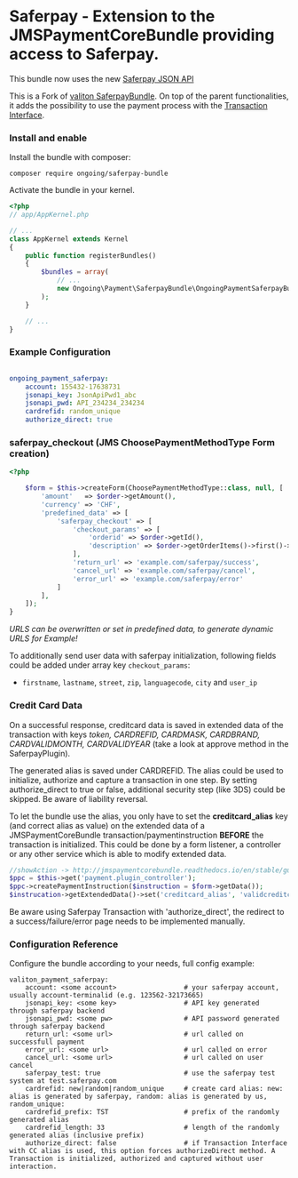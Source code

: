 # Saferpay - Extension to the JMSPaymentCoreBundle providing access to Saferpay.

This bundle now uses the new [Saferpay JSON API](http://saferpay.github.io/jsonapi)

This is a Fork of [valiton SaferpayBundle](https://github.com/valiton/SaferpayBundle). On top of the parent functionalities, 
it adds the possibility to use the payment process with the [Transaction Interface](http://saferpay.github.io/jsonapi/index.html#ChapterTransaction).

### Install and enable

Install the bundle with composer:

```
composer require ongoing/saferpay-bundle
```

Activate the bundle in your kernel.


```php
<?php
// app/AppKernel.php

// ...
class AppKernel extends Kernel
{
    public function registerBundles()
    {
        $bundles = array(
            // ...
            new Ongoing\Payment\SaferpayBundle\OngoingPaymentSaferpayBundle()
        );
    }

    // ...
}
```

### Example Configuration
```yaml

ongoing_payment_saferpay:
    account: 155432-17638731
    jsonapi_key: JsonApiPwd1_abc
    jsonapi_pwd: API_234234_234234
    cardrefid: random_unique
    authorize_direct: true
```



### saferpay_checkout (JMS ChoosePaymentMethodType Form creation)

```php
<?php

    $form = $this->createForm(ChoosePaymentMethodType::class, null, [
        'amount'   => $order->getAmount(),
        'currency' => 'CHF',
        'predefined_data' => [          
            'saferpay_checkout' => [
                'checkout_params' => [
                    'orderid' => $order->getId(),
                    'description' => $order->getOrderItems()->first()->getName()
                ],
                'return_url' => 'example.com/saferpay/success',
                'cancel_url' => 'example.com/saferpay/cancel',
                'error_url' => 'example.com/saferpay/error'
            ]   
        ],
    ]);
}
```

*URLS can be overwritten or set in predefined data, to generate dynamic URLS for Example!*

To additionally send user data with saferpay initialization, following fields could be added under array key `checkout_params`:
- `firstname`, `lastname`, `street`, `zip`, `languagecode`, `city` and `user_ip`

### Credit Card Data

On a successful response, creditcard data is saved in extended data of the transaction with keys *token, CARDREFID, CARDMASK, CARDBRAND, CARDVALIDMONTH, CARDVALIDYEAR* (take a look at approve method in the SaferpayPlugin).

The generated alias is saved under CARDREFID. The alias could be used to initialize, authorize and capture a transaction in one step. By setting authorize_direct to true or false, additional security step (like 3DS) could be skipped. Be aware of liability reversal.      


To let the bundle use the alias, you only have to set the **creditcard_alias** key (and correct alias as value) on the extended data of a JMSPaymentCoreBundle transaction/paymentinstruction **BEFORE** the transaction is initialized. This could be done by a form listener, a controller or any other service which is able to modify extended data.  

```php
//showAction -> http://jmspaymentcorebundle.readthedocs.io/en/stable/guides/accepting_payments.html
$ppc = $this->get('payment.plugin_controller');
$ppc->createPaymentInstruction($instruction = $form->getData());
$instrucation->getExtendedData()->set('creditcard_alias', 'validcreditcardalias');
```

Be aware using Saferpay Transaction with 'authorize_direct', the redirect to a success/failure/error page needs to be implemented manually.

### Configuration Reference

Configure the bundle according to your needs, full config example:

```
valiton_payment_saferpay:
    account: <some account>                 # your saferpay account, usually account-terminalid (e.g. 123562-32173665)
    jsonapi_key: <some key>                 # API key generated  through saferpay backend
    jsonapi_pwd: <some pw>                  # API password generated through saferpay backend
    return_url: <some url>                  # url called on successfull payment
    error_url: <some url>                   # url called on error
    cancel_url: <some url>                  # url called on user cancel
    saferpay_test: true                     # use the saferpay test system at test.saferpay.com
    cardrefid: new|random|random_unique     # create card alias: new: alias is generated by saferpay, random: alias is generated by us, random_unique: 
    cardrefid_prefix: TST                   # prefix of the randomly generated alias
    cardrefid_length: 33                    # length of the randomly generated alias (inclusive prefix)
    authorize_direct: false                 # if Transaction Interface with CC alias is used, this option forces authorizeDirect method. A Transaction is initialized, authorized and captured without user interaction. 
```


